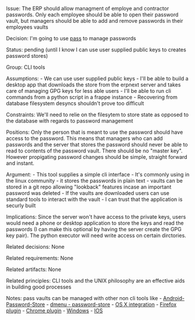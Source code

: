 Issue: The ERP should allow managment of employe and contractor passwords. Only each employee should be able to open their password vault, but managers should be able to add and remove passwords in their employees vaults

Decision: I'm going to use [pass](https://www.passwordstore.org/) to manage passwords

Status: pending (until I know I can use user supplied public keys to creates password stores)

Group: CLI tools

Assumptions: 
    - We can use user supplied public keys
    - I'll be able to build a desktop app that downloads the store from the erpnext server and takes care of managing GPG keys for less able users
    - I'll be able to run cli commands from a python script in a frappe instance
    - Recovering from database filesystem desyncs shouldn't prove too difficult

Constraints: We'll need to relie on the filesytem to store state as opposed to the database with regards to password management

Positions: Only the person that is meant to use the password should have access to the password. This means that managers who can add passwords and the server that stores the password should never be able to read to contents of the password vault. There should be no "master key". However propigating password changes should be simple, straight forward and instant.

Argument:
    - This tool supplies a simple cli interface
    - It's commonly using in the linux community
    - it stores the passwords in plain text
    - vaults can be stored in a git repo allowing "lookback" features incase an important password was deleted
    - If the vaults are downloaded users can use standard tools to interact with the vault
    - I can trust that the application is securly built

Implications: Since the server won't have access to the private keys, users would need a phone or desktop application to store the keys and read the passwords (I can make this optional by having the server create the GPG key pair). The python executor will need write access on certain dirctories. 

Related decisions: None

Related requirements: None

Related artifacts: None

Related principles: CLI tools and the UNIX philosophy are an effective aids in building good processes

Notes: pass vaults can be managed with other non cli tools like
    - [Android-Password-Store](https://github.com/android-password-store/Android-Password-Store#readme)
    - [dmenu - password-store](https://git.zx2c4.com/password-store/tree/contrib/dmenu)
    - [OS X integration](https://git.zx2c4.com/password-store/tree/contrib/pass.applescript)
    - [Firefox plugin](https://github.com/passff/passff#readme)
    - [Chrome plugin](https://github.com/browserpass/browserpass-extension)
    - [Windows](https://github.com/mbos/Pass4Win#readme)
    - [IOS](https://mssun.github.io/passforios/)
